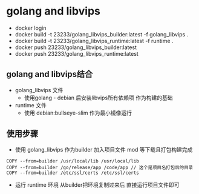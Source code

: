 # golang and libvips

* docker login
* docker build -t 23233/golang_libvips_builder:latest -f golang_libvips .
* docker build -t 23233/golang_libvips_runtime:latest -f runtime .
* docker push 23233/golang_libvips_builder:latest
* docker push 23233/golang_libvips_runtime:latest

## golang and libvips结合

* golang_libvips 文件
    * 使用golang - debian 后安装libvips所有依赖项 作为构建的基础
* runtime 文件
    * 使用 debian:bullseye-slim 作为最小镜像运行

## 使用步骤

* 使用 golang_libvips 作为builder 加入项目文件 mod 等下载且打包构建完成

```shell
COPY --from=builder /usr/local/lib /usr/local/lib
COPY --from=builder /go/release/app /code/app // 这个是项目名打包后的目录
COPY --from=builder /etc/ssl/certs /etc/ssl/certs
```

* 运行 runtime 环境 从builder把环境复制过来后 直接运行项目文件即可